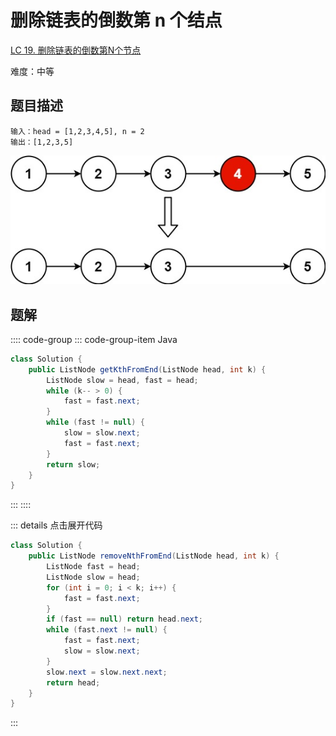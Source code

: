 # 删除链表的倒数第 n 个结点

[LC 19. 删除链表的倒数第N个节点](https://leetcode-cn.com/problems/remove-nth-node-from-end-of-list/)

难度：中等

## 题目描述

```
输入：head = [1,2,3,4,5], n = 2
输出：[1,2,3,5]
```
![](./assets/removeNthFromEnd.jpeg)

## 题解

:::: code-group
::: code-group-item Java

```java
class Solution {
    public ListNode getKthFromEnd(ListNode head, int k) {
        ListNode slow = head, fast = head;
        while (k-- > 0) {
            fast = fast.next;
        }
        while (fast != null) {
            slow = slow.next;
            fast = fast.next;
        }
        return slow;
    }
}
```
:::
::::

::: details 点击展开代码

```java
class Solution {
    public ListNode removeNthFromEnd(ListNode head, int k) {
        ListNode fast = head;
        ListNode slow = head;
        for (int i = 0; i < k; i++) {
            fast = fast.next;
        }
        if (fast == null) return head.next;
        while (fast.next != null) {
            fast = fast.next;
            slow = slow.next;
        }
        slow.next = slow.next.next;
        return head;
    }
}
```

:::
